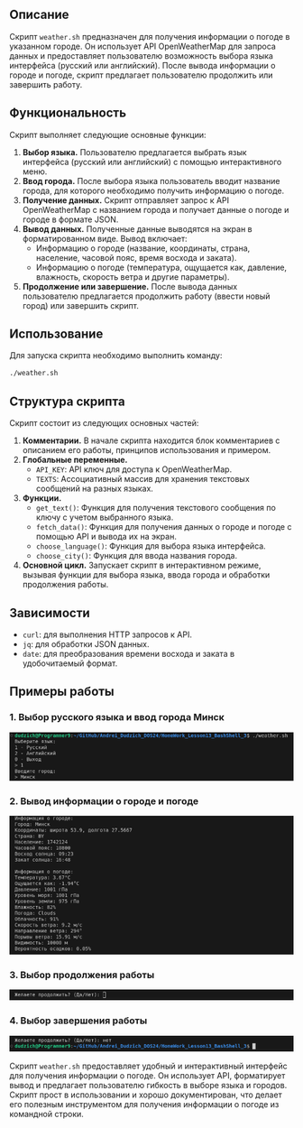 ## Описание

Скрипт `weather.sh` предназначен для получения информации о погоде в указанном городе. Он использует API OpenWeatherMap для запроса данных и предоставляет пользователю возможность выбора языка интерфейса (русский или английский). После вывода информации о городе и погоде, скрипт предлагает пользователю продолжить или завершить работу.

## Функциональность

Скрипт выполняет следующие основные функции:

1.  **Выбор языка.** Пользователю предлагается выбрать язык интерфейса (русский или английский) с помощью интерактивного меню.
2.  **Ввод города.** После выбора языка пользователь вводит название города, для которого необходимо получить информацию о погоде.
3.  **Получение данных.** Скрипт отправляет запрос к API OpenWeatherMap с названием города и получает данные о погоде и городе в формате JSON.
4.  **Вывод данных.** Полученные данные выводятся на экран в форматированном виде. Вывод включает:
    *   Информацию о городе (название, координаты, страна, население, часовой пояс, время восхода и заката).
    *   Информацию о погоде (температура, ощущается как, давление, влажность, скорость ветра и другие параметры).
5.  **Продолжение или завершение.** После вывода данных пользователю предлагается продолжить работу (ввести новый город) или завершить скрипт.

## Использование

Для запуска скрипта необходимо выполнить команду:

```bash
./weather.sh
```

## Структура скрипта

Скрипт состоит из следующих основных частей:

1.  **Комментарии.** В начале скрипта находится блок комментариев с описанием его работы, принципов использования и примером.
2.  **Глобальные переменные.**
    *   `API_KEY`: API ключ для доступа к OpenWeatherMap.
    *   `TEXTS`: Ассоциативный массив для хранения текстовых сообщений на разных языках.
3.  **Функции.**
    *   `get_text()`: Функция для получения текстового сообщения по ключу с учетом выбранного языка.
    *   `fetch_data()`: Функция для получения данных о городе и погоде с помощью API и вывода их на экран.
    *   `choose_language()`: Функция для выбора языка интерфейса.
    *   `choose_city()`: Функция для ввода названия города.
4.  **Основной цикл.** Запускает скрипт в интерактивном режиме, вызывая функции для выбора языка, ввода города и обработки продолжения работы.

## Зависимости

*   `curl`: для выполнения HTTP запросов к API.
*   `jq`: для обработки JSON данных.
*   `date`: для преобразования времени восхода и заката в удобочитаемый формат.

## Примеры работы

### 1. Выбор русского языка и ввод города Минск

![alt text](images/weather1.png)

### 2. Вывод информации о городе и погоде

![alt text](images/weather2.png)

### 3. Выбор продолжения работы

![alt text](images/weather3.png)

### 4. Выбор завершения работы

![alt text](images/weather4.png)



Скрипт `weather.sh` предоставляет удобный и интерактивный интерфейс для получения информации о погоде. Он использует API, форматирует вывод и предлагает пользователю гибкость в выборе языка и городов. Скрипт прост в использовании и хорошо документирован, что делает его полезным инструментом для получения информации о погоде из командной строки.

